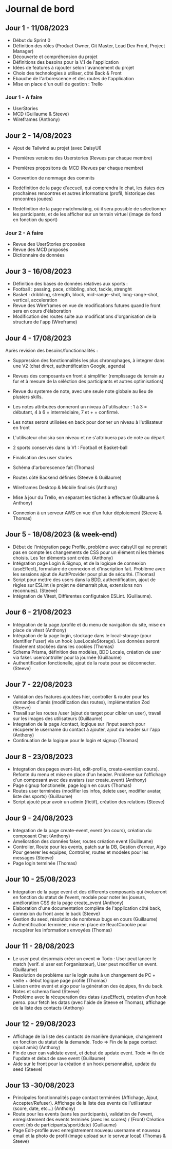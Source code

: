 # Journal de bord

## Jour 1 - 11/08/2023

- Début du Sprint 0
- Définition des rôles (Product Owner, Git
Master, Lead Dev Front, Project Manager)
- Découverte et compréhension du projet
- Définitions des besoins pour la V.1 de l'application
- Idées de features à rajouter selon l'avancement du projet
- Choix des technologies à utiliser, côté Back & Front
- Ebauche de l'arborescence et des routes de l'application
- Mise en place d'un outil de gestion : Trello

### Jour 1 - A faire

- UserStories
- MCD (Guillaume & Steeve)
- Wireframes (Anthony)

## Jour 2 - 14/08/2023

- Ajout de Tailwind au projet (avec DaisyUI)
- Premières versions des Userstories (Revues par chaque membre)
- Premières propositons du MCD (Revues par chaque membre)
- Convention de nommage des commits

- Redéfinition de la page d'accueil, qui comprendra le chat, les dates des prochaines rencontres et autres informations (profil, historique des rencontres jouées)
- Redéfinition de la page matchmaking, où il sera possible de selectionner les participants, et de les afficher sur un terrain virtuel (image de fond en fonction du sport)

### Jour 2 - A faire

- Revue des UserStories proposées
- Revue des MCD proposés
- Dictionnaire de données

## Jour 3 - 16/08/2023

- Définition des bases de données relatives aux sports :
- Football : passing, pace, dribbling, shot, tackle, strenght
- Basket : dribbling, strength, block, mid-range-shot, long-range-shot, vertical, acceleration
- Revue des Wireframes en vue de modifications futures quand le front sera en cours d'élaboration
- Modification des routes suite aux modifications d'organisation de la structure de l'app (Wireframe)

## Jour 4 - 17/08/2023

Après revision des besoins/fonctionnalités :

- Suppression des fonctionnalités les plus chronophages, à integrer dans une V2 (chat direct, authentification Google, agenda)
- Revues des composants en front à simplifier (remplissage du terrain au fur et à mesure de la séléction des participants et autres optimisations)
- Revue du systeme de note, avec une seule note globale au lieu de plusiers skills.
- Les notes attribuées donneront un niveau à l'utilisateur : 1 à 3 = débutant, 4 à 6 = intermédiaire, 7 et + = confirmé.
- Les notes seront utilisées en back pour donner un niveau à l'utilisateur en front
- L'utilisateur choisira son niveau et ne s'attribuera pas de note au départ
- 2 sports conservés dans la V1 : Football et Basket-ball
- Finalisation des user stories

- Schéma d'arborescence fait (Thomas)
- Routes côté Backend définies (Steeve & Guillaume)
- Wireframes Desktop & Mobile finalisés (Anthony)
- Mise à jour du Trello, en séparant les tâches à effectuer (Guillaume & Anthony)
- Connexion à un serveur AWS en vue d'un futur déploiement (Steeve & Thomas)

## Jour 5 - 18/08/2023 (& week-end)

- Début de l'intégration page Profile, problème avec daisyUI qui ne prenait pas en compte les changements de CSS pour un élément ni les thèmes choisis. Les 1er éléments sont créés. (Anthony)
- Intégration page Login & Signup, et de la logique de connexion (useEffect), formulaire de connexion et d'inscription fait. Problème avec les sessions ajout de AuthProvider pour plus de sécurité. (Thomas)
- Script pour mettre des users dans la BDD, authentification, ajout de règles sur ESLint (le projet ne démarrait plus, extensions non reconnues). (Steeve)
- Intégration de Vitest, Diffèrentes configutaion ESLint. (Guillaume).

## Jour 6 - 21/08/2023

- Intégration de la page /profile et du menu de navigation du site, mise en place de vitest (Anthony)
- Intégration de la page login, stockage dans le local-storage (pour identifier l'user) via un hook (useLocaleStorage). Les données seront finalement stockées dans les cookies (Thomas)
- Schema Prisma, définition des modèles, BDD Locale, création de user via faker. usercontroller pour la journée (Guillaume)
- Authentification fonctionelle, ajout de la route pour se déconnecter. (Steeve)

## Jour 7 - 22/08/2023

- Validation des features ajoutées hier, controller & router pour les demandes d'amis (modification des routes), implémentation Zod (Steeve)
- Travail sur les routes /user (ajout de target pour cibler un user), travail sur les images des utilisateurs (Guillaume)
- Integration de la page /contact, logique sur l'input search pour récuperer le username du contact à ajouter, ajout du header sur l'app (Anthony)
- Continuation de la logique pour le login et signup (Thomas)

## Jour 8 - 23/08/2023

- Integration des pages event-list, edit-profile, create-event(en cours). Refonte du menu et mise en place d'un header. Probleme sur l'affichage d'un composant avec des avatars (sur create_event) (Anthony)
- Page signup fonctionelle, page login en cours (Thomas)
- Routes user terminées (modifier les infos, delete user, modifier avatar, liste des sports) (Guillaume)
- Script ajouté pour avoir un admin (fictif), création des relations (Steeve)

## Jour 9 - 24/08/2023

- Integration de la page create-event, event (en cours), création du composant Chat (Anthony)
- Amelioration des données faker, routes création event (Guillaume)
- Controller, Route pour les events, patch sur la DB, Gestion d'erreur, Algo Pour generer les equipes, Controller, routes et modeles pour les messages (Steeve)
- Page login terminée (Thomas)

## Jour 10 - 25/08/2023

- Integration de la page event et des differents composants qui évolueront en fonction du statut de l'event, modale pour noter les joueurs, amélioration CSS de la page create_event (Anthony)
- Elaboration d'une documentation complète de l'application côté back, connexion du front avec le back (Steeve)
- Gestion du seed, résolution de nombreux bugs en cours (Guillaume)
- Authentification terminée, mise en place de ReactCoookie pour recupèrer les informations envoyées (Thomas)

## Jour 11 - 28/08/2023

- Le user peut desormais créer un event => Todo : User peut lancer le match (verif. si user est l'organisateur), User peut modifier un event. (Guillaume)
- Resolution de problème sur le login suite à un changement de PC + veille  + début logique page profile (Thomas)
- Liaison entre event et algo pour la génération des équipes, fin du back. Notes et schema fixed (Steeve)
- Problème avec la récuperation des datas (useEffect), création d'un hook perso. pour fetch les datas (avec l'aide de Steeve et Thomas), affichage de la liste des contacts (Anthony)

## Jour 12 - 29/08/2023

-  Affichage de la liste des contacts de manière dynamique, changement en fonction du statut de la demande. Todo => Fin de la page contact (ajout amis) (Anthony)
-  Fin de user can validate event, et debut de update event. Todo => fin de l'update et debut de save event (Guillaume)
-  Aide sur le front pour la création d'un hook personnalisé, update du seed (Steeve) 

## Jour 13 -30/08/2023

- Principales fonctionnalités page contact terminées (Affichage, Ajout, Accepter/Refuser). Affichage de la liste des events de l'utilisateur (score, date, etc...) (Anthony)
- Route pour les events (sans les participants), validation de l'event, enregistrement des events terminés (avec les scores) / (Front) Création event (nb de participants/sport/date) (Guillaume)
- Page Edit-profile avec enregistrement nouveau username et nouveau email et la photo de profil (image upload sur le serveur local) (Thomas & Steeve)

